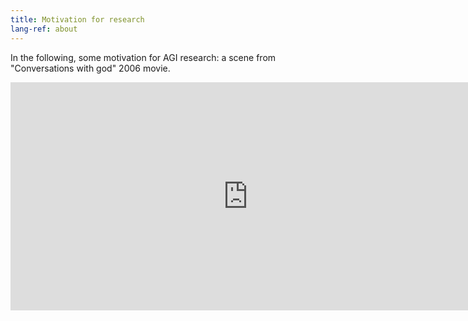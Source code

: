 ```yaml
---
title: Motivation for research
lang-ref: about
---
```


In the following, some motivation for AGI research: a scene from "Conversations with god" 2006 movie.

<iframe width="760" height="365" src="https://www.youtube.com/embed/ybtgzro6Wh0" title="&quot;Conversations with god&quot; 2006 movie inspirational scene" frameborder="0" allow="accelerometer; autoplay; clipboard-write; encrypted-media; gyroscope; picture-in-picture; web-share" referrerpolicy="strict-origin-when-cross-origin" allowfullscreen></iframe>